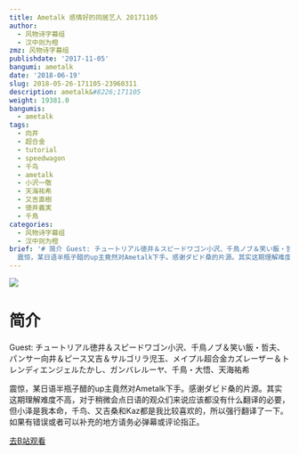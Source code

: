 ```yaml
---
title: Ametalk 感情好的同居艺人 20171105
author:
  - 风物诗字幕组
  - 汉中则为橙
zmz: 风物诗字幕组
publishdate: '2017-11-05'
bangumi: ametalk
date: '2018-06-19'
slug: 2018-05-26-171105-23960311
description: ametalk&#8226;171105
weight: 19381.0
bangumis:
  - ametalk
tags:
  - 向井
  - 超合金
  - tutorial
  - speedwagon
  - 千鸟
  - ametalk
  - 小沢一敬
  - 天海祐希
  - 又吉直樹
  - 徳井義実
  - 千鳥
categories:
  - 风物诗字幕组
  - 汉中则为橙
brief: '# 简介 Guest: チュートリアル徳井＆スピードワゴン小沢、千鳥ノブ＆笑い飯・哲夫、パンサー向井＆ピース又吉＆サルゴリラ児玉、メイプル超合金カズレーザー＆トレンディエンジェルたかし、ガンバレルーヤ、千鳥・大悟、天海祐希
  震惊，某日语半瓶子醋的up主竟然对Ametalk下手。感谢ダビド桑的片源。其实这期理解难度不高，对于稍微会点日语的观众们来说应该都没有什么翻译的必要，但小泽是我本命，千鸟、又吉桑和Kaz都是我比较喜欢的，所以强行翻译了一下。如果有错误或者可以补充的地方请务必弹幕或评论指正。'
---
```

![](https://i.imgur.com/fhuDMQ7.jpg)
# 简介  
Guest: チュートリアル徳井＆スピードワゴン小沢、千鳥ノブ＆笑い飯・哲夫、パンサー向井＆ピース又吉＆サルゴリラ児玉、メイプル超合金カズレーザー＆トレンディエンジェルたかし、ガンバレルーヤ、千鳥・大悟、天海祐希

震惊，某日语半瓶子醋的up主竟然对Ametalk下手。感谢ダビド桑的片源。其实这期理解难度不高，对于稍微会点日语的观众们来说应该都没有什么翻译的必要，但小泽是我本命，千鸟、又吉桑和Kaz都是我比较喜欢的，所以强行翻译了一下。如果有错误或者可以补充的地方请务必弹幕或评论指正。  

[去B站观看](https://www.bilibili.com/video/av23960311/)
 

